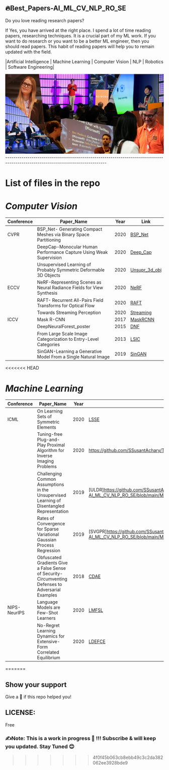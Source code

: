 ## 🔥Best_Papers-AI_ML_CV_NLP_RO_SE
Do you love reading research papers? 

If Yes, you have arrived at the right place. I spend a lot of time reading papers, researching techniques. It is a crucial part of my ML work. If you want to do research or you want to be a better ML engineer, then you should read papers. This habit of reading papers will help you to remain updated with the field.

|Artificial Intelligence | Machine Learning | Computer Vision | NLP | Robotics | Software Engineering|

<img src="https://github.com/SSusantAchary/Top_Conferences_Best_Papers-AI_ML_CV_NLP_RO_SE/blob/main/image1_ai4.jpg" width =1000>
--------------------------------------------------------------------------------------------------------------------------------

# List of files in the repo 

# _Computer Vision_

|Conference|Paper_Name|Year|Link|
|----------|----------|----|----|
|CVPR|BSP_Net- Generating Compact Meshes via Binary Space Partitioning|2020|[BSP_Net](https://github.com/SSusantAchary/Top_Conferences_Best_Papers-AI_ML_CV_NLP_RO_SE/blob/main/Computer_Vision/CVPR/BSP_Net-%20Generating%20Compact%20Meshes%20via%20Binary%20Space%20Partitioning_2020.pdf)
||DeepCap-Monocular Human Performance Capture  Using Weak Supervision|2020|[Deep_Cap](https://github.com/SSusantAchary/Top_Conferences_Best_Papers-AI_ML_CV_NLP_RO_SE/blob/main/Computer_Vision/CVPR/DeepCap-Monocular%20Human%20Performance%20Capture%20%20Using%20Weak%20Supervision_2020.pdf)
||Unsupervised Learning of Probably Symmetric Deformable 3D Objects|2020|[Unsupr_3d_obj](https://github.com/SSusantAchary/Top_Conferences_Best_Papers-AI_ML_CV_NLP_RO_SE/blob/main/Computer_Vision/CVPR/Unsupervised%20Learning%20of%20Probably%20Symmetric%20Deformable%203D%20Objects_2020.pdf)
|ECCV|NeRF-Representing Scenes as Neural Radiance Fields for View Synthesis|2020|[NeRF](https://github.com/SSusantAchary/Top_Conferences_Best_Papers-AI_ML_CV_NLP_RO_SE/blob/main/Computer_Vision/ECCV/NeRF-Representing%20Scenes%20as%20Neural%20Radiance%20Fields%20for%20View%20Synthesis_2020.pdf)
||RAFT- Recurrent All-Pairs Field Transforms for Optical Flow|2020|[RAFT](https://github.com/SSusantAchary/Top_Conferences_Best_Papers-AI_ML_CV_NLP_RO_SE/blob/main/Computer_Vision/ECCV/RAFT-%20Recurrent%20All-Pairs%20Field%20Transforms%20for%20Optical%20Flow_2020.pdf)
||Towards Streaming Perception|2020|[Streaming](https://github.com/SSusantAchary/Top_Conferences_Best_Papers-AI_ML_CV_NLP_RO_SE/blob/main/Computer_Vision/ECCV/Towards%20Streaming%20Perception_2020.pdf)
|ICCV|Mask R-CNN|2017|[MaskRCNN](https://github.com/SSusantAchary/Top_Conferences_Best_Papers-AI_ML_CV_NLP_RO_SE/blob/main/Computer_Vision/ICCV/Mask%20R-CNN_2017.pdf)
||DeepNeuralForest_poster|2015|[DNF](https://github.com/SSusantAchary/Top_Conferences_Best_Papers-AI_ML_CV_NLP_RO_SE/blob/main/Computer_Vision/ICCV/DeepNeuralForest_poster_2015.pdf)
||From Large Scale Image Categorization to Entry-Level Categories|2013|[LSIC](https://github.com/SSusantAchary/Top_Conferences_Best_Papers-AI_ML_CV_NLP_RO_SE/blob/main/Computer_Vision/ICCV/From%20Large%20Scale%20Image%20Categorization%20to%20Entry-Level%20Categories%202013.pdf)
||SinGAN-Learning a Generative Model From a Single Natural Image|2019|[SinGAN](https://github.com/SSusantAchary/Top_Conferences_Best_Papers-AI_ML_CV_NLP_RO_SE/blob/main/Computer_Vision/ICCV/SinGAN-Learning%20a%20Generative%20Model%20From%20a%20Single%20Natural%20Image_2019.pdf)

<<<<<<< HEAD
# _Machine Learning_

|Conference|Paper_Name|Year|Link|
|----------|----------|----|----|
|ICML|On Learning Sets of Symmetric Elements|2020|[LSSE](https://github.com/SSusantAchary/Top_Conferences_Best_Papers-AI_ML_CV_NLP_RO_SE/blob/main/Machine_Learning/ICML/On%20Learning%20Sets%20of%20Symmetric%20Elements_2020.pdf)
||Tuning-free Plug-and-Play Proximal Algorithm for Inverse Imaging Problems|2020|https://github.com/SSusantAchary/Top_Conferences_Best_Papers-AI_ML_CV_NLP_RO_SE/blob/main/Machine_Learning/ICML/On%20Learning%20Sets%20of%20Symmetric%20Elements_2020.pdf|
||Challenging Common Assumptions in the Unsupervised Learning of Disentangled Representation|2019|[ULDR]https://github.com/SSusantAchary/Top_Conferences_Best_Papers-AI_ML_CV_NLP_RO_SE/blob/main/Machine_Learning/ICML/Challenging%20Common%20Assumptions%20in%20the%20Unsupervised%20Learning%20of%20Disentangled%20Representation_2019.pdf|
||Rates of Convergence for Sparse Variational Gaussian Process Regression|2019|[SVGPR]https://github.com/SSusantAchary/Top_Conferences_Best_Papers-AI_ML_CV_NLP_RO_SE/blob/main/Machine_Learning/ICML/Rates%20of%20Convergence%20for%20Sparse%20Variational%20Gaussian%20Process%20Regression_2019.pdf|
||Obfuscated Gradients Give a False Sense of Security- Circumventing Defenses to Adversarial Examples|2018|[CDAE](https://github.com/SSusantAchary/Top_Conferences_Best_Papers-AI_ML_CV_NLP_RO_SE/blob/main/Machine_Learning/ICML/Obfuscated%20Gradients%20Give%20a%20False%20Sense%20of%20Security-%20Circumventing%20Defenses%20to%20Adversarial%20Examples_2018.pdf)|
|NIPS-NeurIPS|Language Models are Few-Shot Learners|2020|[LMFSL](https://github.com/SSusantAchary/Top_Conferences_Best_Papers-AI_ML_CV_NLP_RO_SE/blob/main/Machine_Learning/NIPS-NeurIPS/Language%20Models%20are%20Few-Shot%20Learners_2020.pdf)
||No-Regret Learning Dynamics for Extensive-Form Correlated Equilibrium|2020|[LDEFCE](https://github.com/SSusantAchary/Top_Conferences_Best_Papers-AI_ML_CV_NLP_RO_SE/blob/main/Machine_Learning/NIPS-NeurIPS/No-Regret%20Learning%20Dynamics%20for%20Extensive-Form%20Correlated%20Equilibrium_2020.pdf)
=======


## Show your support
Give a 🌟 if this repo helped you! 

## LICENSE: 
Free  

### ✍️Note: This is a work in progress 🚧   !!! Subscribe & will keep you updated.  Stay Tuned 😊
>>>>>>> 4f0f45b063cb8ebb49c3c2da382062ee3928bde9
